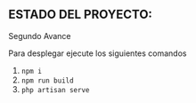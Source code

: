 ## ESTADO DEL PROYECTO:

Segundo Avance

Para desplegar ejecute los siguientes comandos

1. `npm i`
2. `npm run build`
3. `php artisan serve`
